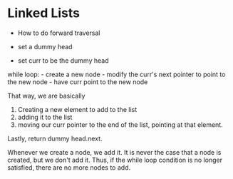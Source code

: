 # Linked Lists
- How to do forward traversal


- set a dummy head
- set curr to be the dummy head

while loop:
    - create a new node
    - modify the curr's next pointer to point to the new node
    - have curr point to the new node

That way, we are basically
1. Creating a new element to add to the list
2. adding it to the list
3. moving our curr pointer to the end of the list, pointing at that element.

Lastly, return dummy head.next.

Whenever we create a node, we add it. It is never the case that a node is created, but we don't add it. Thus, if the while loop condition is no longer satisfied, there are no more nodes to add.